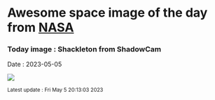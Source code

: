 
# Awesome space image of the day from [NASA](https://api.nasa.gov/)

### Today image : Shackleton from ShadowCam
Date : 2023-05-05

![](https://apod.nasa.gov/apod/image/2305/shackleton_arrow.png)

<small>Latest update : Fri May  5 20:13:03 2023</small>
        